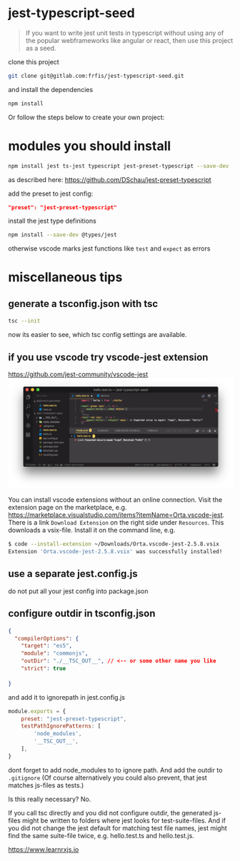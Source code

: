 # jest-typescript-seed
> If you want to write jest unit tests in typescript without using any of the popular webframeworks like angular or react, then use this project as a seed.

clone this project
```bash
git clone git@gitlab.com:frfis/jest-typescript-seed.git
```
and install the dependencies
```bash
npm install
```

Or follow the steps below to create your own project:

# modules you should install

```bash
npm install jest ts-jest typescript jest-preset-typescript --save-dev
```
as described here: https://github.com/DSchau/jest-preset-typescript

add the preset to jest config:
```json
"preset": "jest-preset-typescript"
```

install the jest type definitions
```bash
npm install --save-dev @types/jest
```
otherwise vscode marks jest functions like `test` and `expect` as errors

#  miscellaneous tips

## generate a tsconfig.json with tsc
```bash
tsc --init
```
now its easier to see, which tsc config settings are available.

## if you use vscode try vscode-jest extension
https://github.com/jest-community/vscode-jest
![alt text](screenshot.png)

You can install vscode extensions without an online connection.
Visit the extension page on the marketplace, e.g. https://marketplace.visualstudio.com/items?itemName=Orta.vscode-jest. There is a link `Download Extension` on the right side under `Resources`. This downloads a vsix-file.
Install it on the command line, e.g.
```bash
$ code --install-extension ~/Downloads/Orta.vscode-jest-2.5.8.vsix
Extension 'Orta.vscode-jest-2.5.8.vsix' was successfully installed!
```
## use a separate jest.config.js
do not put all your jest config into package.json

## configure outdir in tsconfig.json

```json
{
  "compilerOptions": {
    "target": "es5",
    "module": "commonjs",
    "outDir": "./__TSC_OUT__", // <-- or some other name you like
    "strict": true

}
```
and add it to ignorepath in jest.config.js
```js
module.exports = {
    preset: "jest-preset-typescript",
    testPathIgnorePatterns: [
        'node_modules',
        '__TSC_OUT__',
    ],
}
```
dont forget to add node_modules to to ignore path.
And add the outdir to `.gitignore`
(Of course alternatively you could also prevent, that jest matches js-files as tests.)

Is this really necessary? No.

If you call tsc directly and you did not configure outdir, the generated
js-files might be written to folders where jest looks for test-suite-files.
And if you did not change the jest default for matching test file names,
jest might find the same suite-file twice, e.g. hello.test.ts and hello.test.js.


https://www.learnrxjs.io